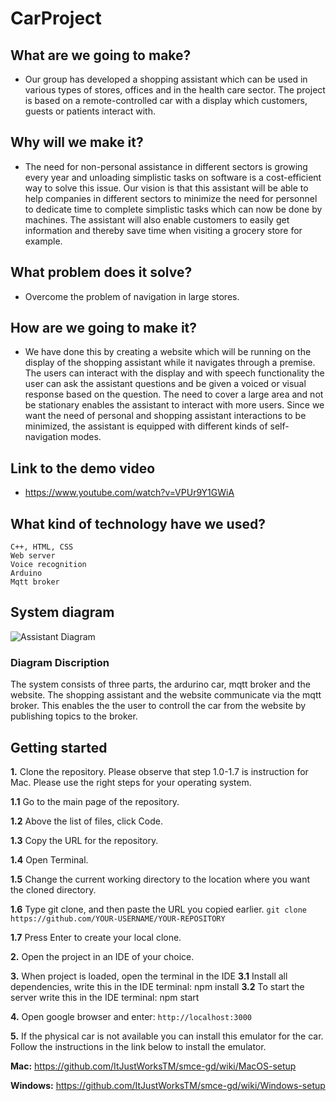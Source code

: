 # CarProject
## **What are we going to make?**

- Our group has developed a shopping assistant which can be used in various types of stores, offices and in the health care sector. The project is based on a remote-controlled car with a display which customers, guests or patients interact with.

## **Why will we make it?**

- The need for non-personal assistance in different sectors is growing every year and unloading simplistic tasks on software is a cost-efficient way to solve this issue. Our vision is that this assistant will be able to help companies in different sectors to minimize the need for personnel to dedicate time to complete simplistic tasks which can now be done by machines. The assistant will also enable customers to easily get information and thereby save time when visiting a grocery store for example.

## **What problem does it solve?**

- Overcome the problem of navigation in large stores.

## **How are we going to make it?**

- We have done this by creating a website which will be running on the display of the shopping assistant while it navigates through a premise. The users can interact with the display and with speech functionality the user can ask the assistant questions and be given a voiced or visual response based on the question. The need to cover a large area and not be stationary enables the assistant to interact with more users. Since we want the need of personal and shopping assistant interactions to be minimized, the assistant is equipped with different kinds of self-navigation modes.

## **Link to the demo video**

- https://www.youtube.com/watch?v=VPUr9Y1GWiA

## **What kind of technology have we used?**

    C++, HTML, CSS
    Web server
    Voice recognition
    Arduino
    Mqtt broker

## **System diagram**

![Assistant Diagram](https://user-images.githubusercontent.com/90680904/170860029-c5408425-946f-41ca-8c2a-7f29d9ea52e5.png)

### **Diagram Discription**

The system consists of three parts, the ardurino car, mqtt broker and the website. The shopping assistant and the website communicate via the mqtt broker. This enables the the user to controll the car from the website by publishing topics to the broker.

## **Getting started**

**1.** Clone the repository.
Please observe that step 1.0-1.7 is instruction for Mac. Please use the right steps for your operating system.

**1.1** Go to the main page of the repository.

**1.2** Above the list of files, click Code.

**1.3** Copy the URL for the repository.

**1.4** Open Terminal.

**1.5** Change the current working directory to the location where you want the cloned directory.

**1.6** Type git clone, and then paste the URL you copied earlier.
`git clone https://github.com/YOUR-USERNAME/YOUR-REPOSITORY`

**1.7** Press Enter to create your local clone.

**2.** Open the project in an IDE of your choice.

**3.** When project is loaded, open the terminal in the IDE
**3.1** Install all dependencies, write this in the IDE terminal: npm install
**3.2** To start the server write this in the IDE terminal: npm start

**4.** Open google browser and enter: `http://localhost:3000`

**5.** If the physical car is not available you can install this emulator for the car. Follow the instructions in the link below to install the emulator.

**Mac:** <https://github.com/ItJustWorksTM/smce-gd/wiki/MacOS-setup>

**Windows:** <https://github.com/ItJustWorksTM/smce-gd/wiki/Windows-setup>
